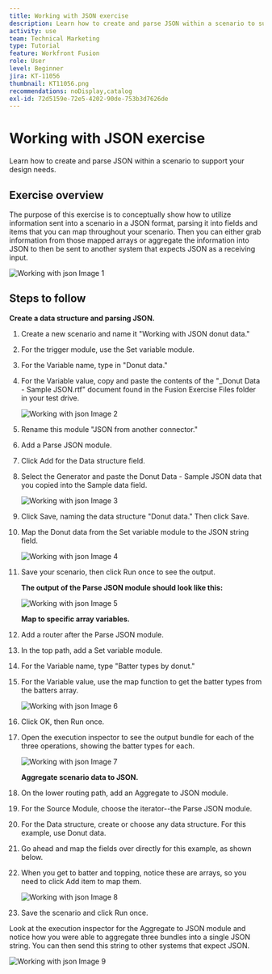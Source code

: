 ```yaml
---
title: Working with JSON exercise
description: Learn how to create and parse JSON within a scenario to support your design needs.
activity: use
team: Technical Marketing
type: Tutorial
feature: Workfront Fusion
role: User
level: Beginner
jira: KT-11056
thumbnail: KT11056.png
recommendations: noDisplay,catalog
exl-id: 72d5159e-72e5-4202-90de-753b3d7626de
---
```

# Working with JSON exercise

Learn how to create and parse JSON within a scenario to support your design needs.

## Exercise overview

The purpose of this exercise is to conceptually show how to utilize information sent into a scenario in a JSON format, parsing it into fields and items that you can map throughout your scenario. Then you can either grab information from those mapped arrays or aggregate the information into JSON to then be sent to another system that expects JSON as a receiving input.

   ![Working with json Image 1](../12-exercises/assets/working-with-json-walkthrough-1.png)

## Steps to follow

   **Create a data structure and parsing JSON.**

1. Create a new scenario and name it "Working with JSON donut data."
1. For the trigger module, use the Set variable module.
1. For the Variable name, type in "Donut data."
1. For the Variable value, copy and paste the contents of the "_Donut Data - Sample JSON.rtf" document found in the Fusion Exercise Files folder in your test drive.

   ![Working with json Image 2](../12-exercises/assets/working-with-json-walkthrough-2.png)

1. Rename this module "JSON from another connector."
1. Add a Parse JSON module.
1. Click Add for the Data structure field.
1. Select the Generator and paste the Donut Data - Sample JSON data that you copied into the Sample data field.

   ![Working with json Image 3](../12-exercises/assets/working-with-json-walkthrough-3.png)

1. Click Save, naming the data structure "Donut data." Then click Save.
1. Map the Donut data from the Set variable module to the JSON string field.

   ![Working with json Image 4](../12-exercises/assets/working-with-json-walkthrough-4.png)

1. Save your scenario, then click Run once to see the output.

    **The output of the Parse JSON module should look like this:**

   ![Working with json Image 5](../12-exercises/assets/working-with-json-walkthrough-5.png)

    **Map to specific array variables.**

1. Add a router after the Parse JSON module.
1. In the top path, add a Set variable module.
1. For the Variable name, type "Batter types by donut."
1. For the Variable value, use the map function to get the batter types from the batters array.

   ![Working with json Image 6](../12-exercises/assets/working-with-json-walkthrough-6.png)

1. Click OK, then Run once.
1. Open the execution inspector to see the output bundle for each of the three operations, showing the batter types for each.

   ![Working with json Image 7](../12-exercises/assets/working-with-json-walkthrough-7.png)

    **Aggregate scenario data to JSON.**

1. On the lower routing path, add an Aggregate to JSON module.
1. For the Source Module, choose the iterator--the Parse JSON module.
1. For the Data structure, create or choose any data structure. For this example, use Donut data.
1. Go ahead and map the fields over directly for this example, as shown below.
1. When you get to batter and topping, notice these are arrays, so you need to click Add item to map them.

   ![Working with json Image 8](../12-exercises/assets/working-with-json-walkthrough-8.png)

1. Save the scenario and click Run once.

Look at the execution inspector for the Aggregate to JSON module and notice how you were able to aggregate three bundles into a single JSON string. You can then send this string to other systems that expect JSON.

   ![Working with json Image 9](../12-exercises/assets/working-with-json-walkthrough-9.png)
